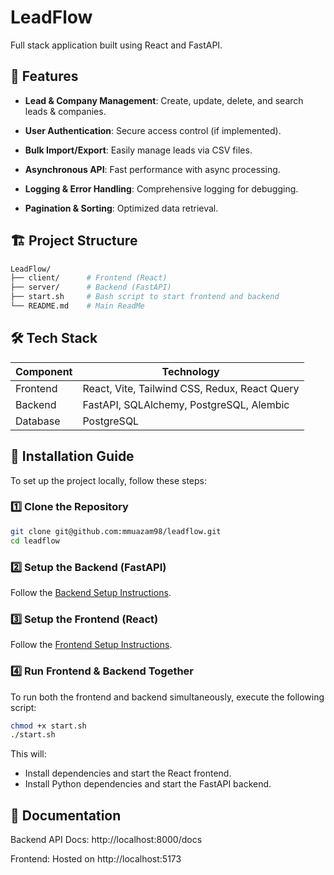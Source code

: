 # LeadFlow

Full stack application built using React and FastAPI.

## 📌 Features

- **Lead & Company Management**: Create, update, delete, and search leads & companies.

- **User Authentication**: Secure access control (if implemented).

- **Bulk Import/Export**: Easily manage leads via CSV files.

- **Asynchronous API**: Fast performance with async processing.

- **Logging & Error Handling**: Comprehensive logging for debugging.

- **Pagination & Sorting**: Optimized data retrieval.

## 🏗 Project Structure

```bash
LeadFlow/
├── client/      # Frontend (React)
├── server/      # Backend (FastAPI)
├── start.sh     # Bash script to start frontend and backend
└── README.md    # Main ReadMe

```

## 🛠 Tech Stack

| Component | Technology                                    |
| --------- | --------------------------------------------- |
| Frontend  | React, Vite, Tailwind CSS, Redux, React Query |
| Backend   | FastAPI, SQLAlchemy, PostgreSQL, Alembic      |
| Database  | PostgreSQL                                    |

## 🚀 Installation Guide

To set up the project locally, follow these steps:

### 1️⃣ Clone the Repository

```bash
git clone git@github.com:mmuazam98/leadflow.git
cd leadflow
```

### 2️⃣ Setup the Backend (FastAPI)

Follow the [Backend Setup Instructions](https://github.com/mmuazam98/leadflow/tree/main/server/README.md).

### 3️⃣ Setup the Frontend (React)

Follow the [Frontend Setup Instructions](https://github.com/mmuazam98/leadflow/tree/main/client/README.md).

### 4️⃣ Run Frontend & Backend Together

To run both the frontend and backend simultaneously, execute the following script:

```bash
chmod +x start.sh
./start.sh
```

This will:

- Install dependencies and start the React frontend.
- Install Python dependencies and start the FastAPI backend.

## 📖 Documentation

Backend API Docs: http://localhost:8000/docs

Frontend: Hosted on http://localhost:5173
